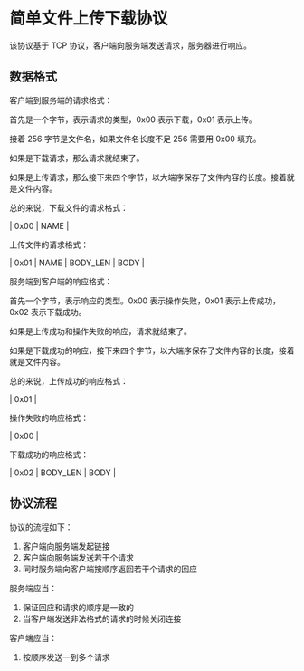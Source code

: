 # 简单文件上传下载协议

该协议基于 TCP 协议，客户端向服务端发送请求，服务器进行响应。

## 数据格式

客户端到服务端的请求格式：

首先是一个字节，表示请求的类型，0x00 表示下载，0x01 表示上传。

接着 256 字节是文件名，如果文件名长度不足 256 需要用 0x00 填充。

如果是下载请求，那么请求就结束了。

如果是上传请求，那么接下来四个字节，以大端序保存了文件内容的长度。接着就是文件内容。

总的来说，下载文件的请求格式：

| 0x00 | NAME |

上传文件的请求格式：

| 0x01 | NAME | BODY_LEN | BODY |

服务端到客户端的响应格式：

首先一个字节，表示响应的类型。0x00 表示操作失败，0x01 表示上传成功，0x02 表示下载成功。

如果是上传成功和操作失败的响应，请求就结束了。

如果是下载成功的响应，接下来四个字节，以大端序保存了文件内容的长度，接着就是文件内容。

总的来说，上传成功的响应格式：

| 0x01 |

操作失败的响应格式：

| 0x00 |

下载成功的响应格式：

| 0x02 | BODY_LEN | BODY |

## 协议流程

协议的流程如下：

1. 客户端向服务端发起链接
2. 客户端向服务端发送若干个请求
3. 同时服务端向客户端按顺序返回若干个请求的回应

服务端应当：

1. 保证回应和请求的顺序是一致的
2. 当客户端发送非法格式的请求的时候关闭连接

客户端应当：

1. 按顺序发送一到多个请求